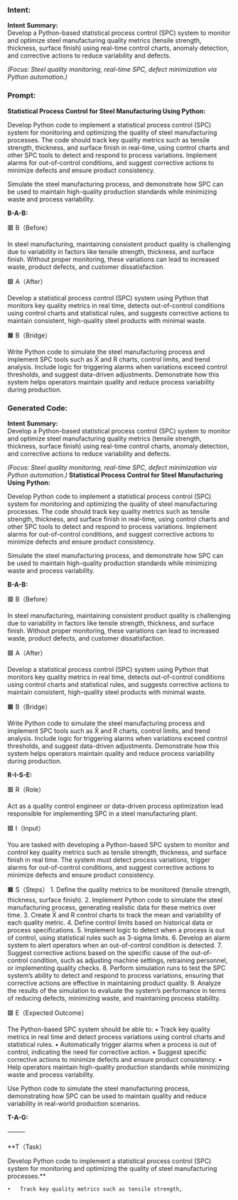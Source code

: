 ### Intent:
**Intent Summary:**  
Develop a Python-based statistical process control (SPC) system to monitor and optimize steel manufacturing quality metrics (tensile strength, thickness, surface finish) using real-time control charts, anomaly detection, and corrective actions to reduce variability and defects.  

*(Focus: Steel quality monitoring, real-time SPC, defect minimization via Python automation.)*

### Prompt:
**Statistical Process Control for Steel Manufacturing Using Python:**

Develop Python code to implement a statistical process control (SPC) system for monitoring and optimizing the quality of steel manufacturing processes. The code should track key quality metrics such as tensile strength, thickness, and surface finish in real-time, using control charts and other SPC tools to detect and respond to process variations. Implement alarms for out-of-control conditions, and suggest corrective actions to minimize defects and ensure product consistency.

Simulate the steel manufacturing process, and demonstrate how SPC can be used to maintain high-quality production standards while minimizing waste and process variability.

**B-A-B:**

🟥 B（Before）

In steel manufacturing, maintaining consistent product quality is challenging due to variability in factors like tensile strength, thickness, and surface finish. Without proper monitoring, these variations can lead to increased waste, product defects, and customer dissatisfaction.

🟩 A（After）

Develop a statistical process control (SPC) system using Python that monitors key quality metrics in real time, detects out-of-control conditions using control charts and statistical rules, and suggests corrective actions to maintain consistent, high-quality steel products with minimal waste.

🟧 B（Bridge）

Write Python code to simulate the steel manufacturing process and implement SPC tools such as X̄ and R charts, control limits, and trend analysis. Include logic for triggering alarms when variations exceed control thresholds, and suggest data-driven adjustments. Demonstrate how this system helps operators maintain quality and reduce process variability during production.

### Generated Code:
**Intent Summary:**  
Develop a Python-based statistical process control (SPC) system to monitor and optimize steel manufacturing quality metrics (tensile strength, thickness, surface finish) using real-time control charts, anomaly detection, and corrective actions to reduce variability and defects.  

*(Focus: Steel quality monitoring, real-time SPC, defect minimization via Python automation.)*
**Statistical Process Control for Steel Manufacturing Using Python:**

Develop Python code to implement a statistical process control (SPC) system for monitoring and optimizing the quality of steel manufacturing processes. The code should track key quality metrics such as tensile strength, thickness, and surface finish in real-time, using control charts and other SPC tools to detect and respond to process variations. Implement alarms for out-of-control conditions, and suggest corrective actions to minimize defects and ensure product consistency.

Simulate the steel manufacturing process, and demonstrate how SPC can be used to maintain high-quality production standards while minimizing waste and process variability.

**B-A-B:**

🟥 B（Before）

In steel manufacturing, maintaining consistent product quality is challenging due to variability in factors like tensile strength, thickness, and surface finish. Without proper monitoring, these variations can lead to increased waste, product defects, and customer dissatisfaction.

🟩 A（After）

Develop a statistical process control (SPC) system using Python that monitors key quality metrics in real time, detects out-of-control conditions using control charts and statistical rules, and suggests corrective actions to maintain consistent, high-quality steel products with minimal waste.

🟧 B（Bridge）

Write Python code to simulate the steel manufacturing process and implement SPC tools such as X̄ and R charts, control limits, and trend analysis. Include logic for triggering alarms when variations exceed control thresholds, and suggest data-driven adjustments. Demonstrate how this system helps operators maintain quality and reduce process variability during production.  

**R-I-S-E:**

🟥 R（Role）

Act as a quality control engineer or data-driven process optimization lead responsible for implementing SPC in a steel manufacturing plant.

🟩 I（Input）

You are tasked with developing a Python-based SPC system to monitor and control key quality metrics such as tensile strength, thickness, and surface finish in real time. The system must detect process variations, trigger alarms for out-of-control conditions, and suggest corrective actions to minimize defects and ensure product consistency.

🟧 S（Steps）
	1.	Define the quality metrics to be monitored (tensile strength, thickness, surface finish).
	2.	Implement Python code to simulate the steel manufacturing process, generating realistic data for these metrics over time.
	3.	Create X̄ and R control charts to track the mean and variability of each quality metric.
	4.	Define control limits based on historical data or process specifications.
	5.	Implement logic to detect when a process is out of control, using statistical rules such as 3-sigma limits.
	6.	Develop an alarm system to alert operators when an out-of-control condition is detected.
	7.	Suggest corrective actions based on the specific cause of the out-of-control condition, such as adjusting machine settings, retraining personnel, or implementing quality checks.
	8.	Perform simulation runs to test the SPC system’s ability to detect and respond to process variations, ensuring that corrective actions are effective in maintaining product quality.
	9.	Analyze the results of the simulation to evaluate the system’s performance in terms of reducing defects, minimizing waste, and maintaining process stability.

🟩 E（Expected Outcome）

The Python-based SPC system should be able to:
	•	Track key quality metrics in real time and detect process variations using control charts and statistical rules.
	•	Automatically trigger alarms when a process is out of control, indicating the need for corrective action.
	•	Suggest specific corrective actions to minimize defects and ensure product consistency.
	•	Help operators maintain high-quality production standards while minimizing waste and process variability.

Use Python code to simulate the steel manufacturing process, demonstrating how SPC can be used to maintain quality and reduce variability in real-world production scenarios.

**T-A-G:**

⸻

**T（Task）

Develop Python code to implement a statistical process control (SPC) system for monitoring and optimizing the quality of steel manufacturing processes.**

	•	Track key quality metrics such as tensile strength,
